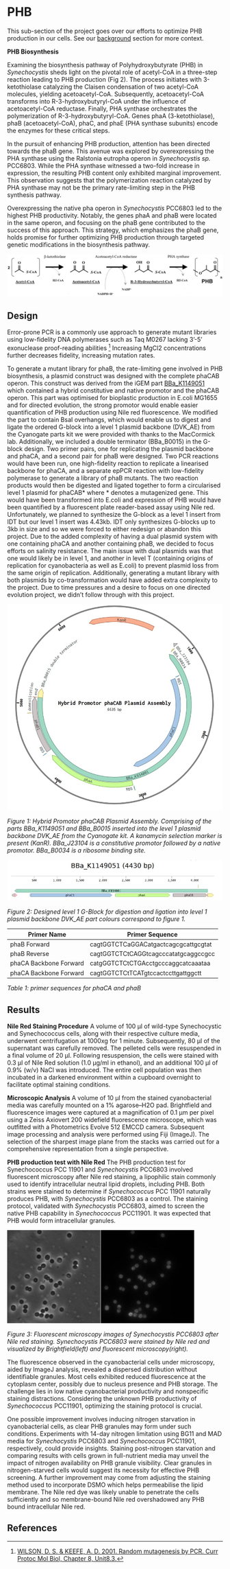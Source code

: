# PHB

This sub-section of the project goes over our efforts to optimize PHB production in our cells. See our [background](https://idec-teams.github.io/2023_Edinburgh/project/background/) section for more context. 

**PHB Biosynthesis**

Examining the biosynthesis pathway of Polyhydroxybutyrate (PHB) in *Synechocystis* sheds light on the pivotal role of acetyl-CoA in a three-step reaction leading to PHB production (Fig 2). The process initiates with 3-ketothiolase catalyzing the Claisen condensation of two acetyl-CoA molecules, yielding acetoacetyl-CoA. Subsequently, acetoacetyl-CoA transforms into R-3-hydroxybutyryl-CoA under the influence of acetoacetyl-CoA reductase. Finally, PHA synthase orchestrates the polymerization of R-3-hydroxybutyryl-CoA. Genes phaA (3-ketothiolase), phaB (acetoacetyl-CoA), phaC, and phaE (PHA synthase subunits) encode the enzymes for these critical steps.

In the pursuit of enhancing PHB production, attention has been directed towards the phaB gene. This avenue was explored by overexpressing the PHA synthase using the Ralstonia eutropha operon in *Synechocystis sp.* PCC6803. While the PHA synthase witnessed a two-fold increase in expression, the resulting PHB content only exhibited marginal improvement. This observation suggests that the polymerization reaction catalyzed by PHA synthase may not be the primary rate-limiting step in the PHB synthesis pathway.

Overexpressing the native pha operon in *Synechocystis* PCC6803 led to the highest PHB productivity. Notably, the genes phaA and phaB were located in the same operon, and focusing on the phaB gene contributed to the success of this approach. This strategy, which emphasizes the phaB gene, holds promise for further optimizing PHB production through targeted genetic modifications in the biosynthesis pathway.

![micro](https://raw.githubusercontent.com/idec-teams/2023_Edinburgh/main/figures/pathway.jpeg)

## Design

Error-prone PCR is a commonly use approach to generate mutant libraries using low-fidelity DNA polymerases such as Taq M0267 lacking 3’-5’ exonuclease proof-reading abilities [^1] Increasing MgCl­2 concentrations further decreases fidelity, increasing mutation rates. 

To generate a mutant library for phaB, the rate-limiting gene involved in PHB biosynthesis, a plasmid construct was designed with the complete phaCAB operon. This construct was derived from the iGEM part [BBa_K1149051](https://parts.igem.org/Part:BBa_K1149051) which contained a hybrid constitutive and native promotor and the phaCAB operon. This part was optimised for bioplastic production in E.coli MG1655 and for directed evolution, the strong promotor would enable easier quantification of PHB production using Nile red fluorescence. We modified the part to contain BsaI overhangs, which would enable us to digest and ligate the ordered G-block into a level 1 plasmid backbone (DVK_AE) from the Cyanogate parts kit we were provided with thanks to the MacCormick lab. Additionally, we included a double terminator (BBa_B0015) in the G-block design. Two primer pairs, one for replicating the plasmid backbone and phaCA, and a second pair for phaB were designed. Two PCR reactions would have been run, one high-fidelity reaction to replicate a linearised backbone for phaCA, and a separate epPCR reaction with low-fidelity polymerase to generate a library of phaB mutants. The two reaction products would then be digested and ligated together to form a circularised level 1 plasmid for phaCAB* where * denotes a mutagenized gene. This would have been transformed into E.coli and expression of PHB would have been quantified by a fluorescent plate reader-based assay using Nile red. Unfortunately, we planned to synthesize the G-block as a level 1 insert from IDT but our level 1 insert was 4.43kb. IDT only synthesizes G-blocks up to 3kb in size and so we were forced to either redesign or abandon this project. Due to the added complexity of having a dual plasmid system with one containing phaCA and another containing phaB, we decided to focus efforts on salinity resistance. The main issue with dual plasmids was that one would likely be in level 1, and another in level T (containing origins of replication for cyanobacteria as well as E.coli) to prevent plasmid loss from the same origin of replication. Additionally, generating a mutant library with both plasmids by co-transformation would have added extra complexity to the project. Due to time pressures and a desire to focus on one directed evolution project, we didn’t follow through with this project.

![phaCAB_plasmid](https://raw.githubusercontent.com/idec-teams/2023_Edinburgh/main/figures/phaCAB_plasmid.jpg)

*Figure 1: Hybrid Promotor phaCAB Plasmid Assembly. Comprising of the parts BBa_K1149051 and BBa_B0015 inserted into the level 1 plasmid backbone DVK_AE from the Cyanogate kit. A kanamycin selection marker is present (KanR). BBa_J23104 is a constitutive promotor followed by a native promotor. BBa_B0034 is a ribosome binding site.*

![g_block](https://raw.githubusercontent.com/idec-teams/2023_Edinburgh/main/figures/g_block.jpg)

*Figure 2: Designed level 1 G-Block for digestion and ligation into level 1 plasmid backbone DVK_AE part colours correspond to figure 1.*

| Primer Name   | Primer Sequence   | 
| ------ | ---------- | 
| phaB Forward | cagtGGTCTCaGGACatgactcagcgcattgcgtat |
| phaB Reverse | cagtGGTCTCtCAGGtcagcccatatgcaggccgcc |
| phaCA Backbone Forward | catgGGTCTCtCTGAcctgcccaggcatcaaataa  |
| phaCA Backbone Forward | cagtGGTCTCtTCATgtccactccttgattggctt  |
*Table 1: primer sequences for phaCA and phaB*

## Results

**Nile Red Staining Procedure**
A volume of 100 μl of wild-type Synechocystic and Synechococcus cells, along with their respective culture media, underwent centrifugation at 1000xg for 1 minute. Subsequently, 80 μl of the supernatant was carefully removed. The pelleted cells were resuspended in a final volume of 20 μl. Following resuspension, the cells were stained with 0.3 μl of Nile Red solution (1.0 μg/ml in ethanol), and an additional 100 μl of 0.9% (w/v) NaCl was introduced. The entire cell population was then incubated in a darkened environment within a cupboard overnight to facilitate optimal staining conditions.

**Microscopic Analysis**
A volume of 10 μl from the stained cyanobacterial media was carefully mounted on a 1% agarose–H2O pad. Brightfield and fluorescence images were captured at a magnification of 0.1 μm per pixel using a Zeiss Axiovert 200 widefield fluorescence microscope, which was outfitted with a Photometrics Evolve 512 EMCCD camera. Subsequent image processing and analysis were performed using Fiji (ImageJ). The selection of the sharpest image plane from the stacks was carried out for a comprehensive representation from a single perspective.

**PHB production test with Nile Red**
The PHB production test for Synechococcus PCC 11901 and *Synechocystis* PCC6803 involved fluorescent microscopy after Nile red staining, a lipophilic stain commonly used to identify intracellular neutral lipid droplets, including PHB. Both strains were stained to determine if *Synechococcus* PCC 11901 naturally produces PHB, with *Synechocystis* PCC6803 as a control. The staining protocol, validated with *Synechocystis* PCC6803, aimed to screen the native PHB capability in *Synechococcus* PCC11901. It was expected that PHB would form intracellular granules.

![micro](https://raw.githubusercontent.com/idec-teams/2023_Edinburgh/main/figures/micro.jpg)

*Figure 3: Fluorescent microscopy images of Synechocystis PCC6803 after Nile red staining. Synechocystis PCC6803 were stained by Nile red and visualized by Brightfield(left) and fluorescent microscopy(right).*

The fluorescence observed in the cyanobacterial cells under microscopy, aided by ImageJ analysis, revealed a dispersed distribution without identifiable granules. Most cells exhibited reduced fluorescence at the cytoplasm center, possibly due to nucleus presence and PHB storage. The challenge lies in low native cyanobacterial productivity and nonspecific staining distractions. Considering the unknown PHB productivity of *Synechococcus* PCC11901, optimizing the staining protocol is crucial.

One possible improvement involves inducing nitrogen starvation in cyanobacterial cells, as clear PHB granules may form under such conditions. Experiments with 14-day nitrogen limitation using BG11 and MAD media for *Synechocystis* PCC6803 and *Synechococcus* PCC11901, respectively, could provide insights. Staining post-nitrogen starvation and comparing results with cells grown in full-nutrient media may unveil the impact of nitrogen availability on PHB granule visibility. Clear granules in nitrogen-starved cells would suggest its necessity for effective PHB screening.
A further improvement may come from adjusting the staining method used to incorporate DSMO which helps permeabilise the lipid membrane. The Nile red dye was likely unable to penetrate the cells sufficiently and so membrane-bound Nile red overshadowed any PHB bound intracellular Nile red. 

## References

[^1]: [WILSON, D. S. & KEEFE, A. D. 2001. Random mutagenesis by PCR. Curr Protoc Mol Biol, Chapter 8, Unit8.3.](https://pubmed.ncbi.nlm.nih.gov/18265275/)
